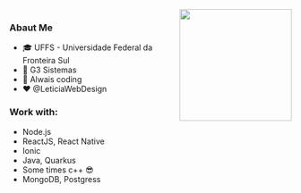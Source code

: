 <img align="right" width="200" height="200" src="https://media.tenor.com/images/2687e345ef435cf04e72c88d618c9a46/tenor.gif">

### Abaut Me

- :mortar_board: UFFS - Universidade Federal da Fronteira Sul
- :office: G3 Sistemas
- :milky_way: Alwais coding
- :heart: @LeticiaWebDesign



### Work with:

- Node.js
- ReactJS, React Native
- Ionic
- Java, Quarkus
- Some times c++ :sunglasses:
- MongoDB, Postgress
